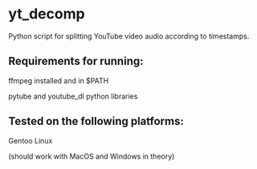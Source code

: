 # yt_decomp
Python script for splitting YouTube video audio according to timestamps.

## Requirements for running:

ffmpeg installed and in $PATH

pytube and youtube_dl python libraries

## Tested on the following platforms:

Gentoo Linux

(should work with MacOS and Windows in theory)
